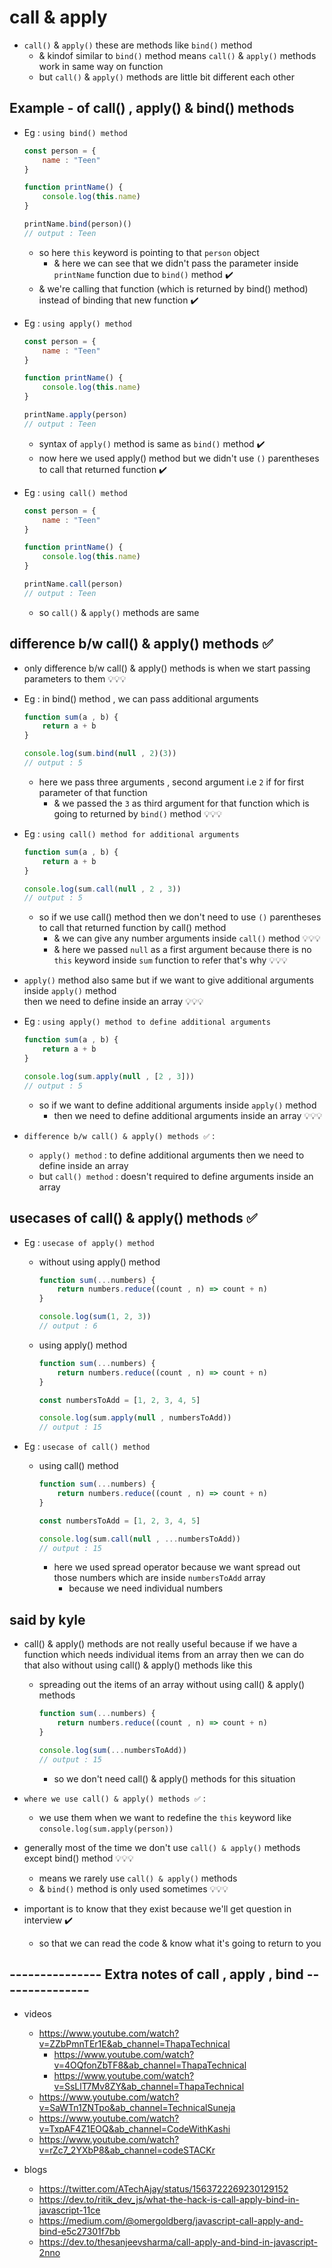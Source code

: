 # call & apply

- `call()` & `apply()` these are methods like `bind()` method 
    - & kindof similar to `bind()` method means `call()` & `apply()` methods work in same way on function
    - but `call()` & `apply()` methods are little bit different each other 

## Example - of call() , apply() & bind() methods 

- Eg : `using bind() method`
    ```js
    const person = {
        name : "Teen"
    }

    function printName() {
        console.log(this.name)
    }

    printName.bind(person)()
    // output : Teen
    ```
    - so here `this` keyword is pointing to that `person` object
        - & here we can see that we didn't pass the parameter inside `printName` function due to `bind()` method ✔️
    - & we're calling that function (which is returned by bind() method) instead of binding that new function ✔️

- Eg : `using apply() method`
    ```js
    const person = {
        name : "Teen"
    }

    function printName() {
        console.log(this.name)
    }

    printName.apply(person)
    // output : Teen
    ```

    - syntax of `apply()` method is same as `bind()` method ✔️
    - now here we used apply() method but we didn't use `()` parentheses to call that returned function ✔️ 

- Eg : `using call() method`
    ```js
    const person = {
        name : "Teen"
    }

    function printName() {
        console.log(this.name)
    }

    printName.call(person)
    // output : Teen
    ```
    - so `call()` & `apply()` methods are same 

## difference b/w call() & apply() methods ✅

- only difference b/w call() & apply() methods is when we start passing parameters to them 💡💡💡

- Eg : in bind() method , we can pass additional arguments 
    ```js
    function sum(a , b) {
        return a + b
    }

    console.log(sum.bind(null , 2)(3))
    // output : 5
    ```
    - here we pass three arguments , second argument i.e `2` if for first parameter of that function
        - & we passed the `3` as third argument for that function which is going to returned by `bind()` method 💡💡💡 

- Eg : `using call() method for additional arguments`
    ```js
    function sum(a , b) {
        return a + b
    }

    console.log(sum.call(null , 2 , 3))
    // output : 5
    ```
    - so if we use call() method then we don't need to use `()` parentheses to call that returned function by call() method 
        - & we can give any number arguments inside `call()` method 💡💡💡
        - & here we passed `null` as a first argument because there is no `this` keyword inside `sum` function to refer that's why 💡💡💡
    
- `apply()` method also same but if we want to give additional arguments inside `apply()` method <br>
    then we need to define inside an array 💡💡💡 

- Eg : `using apply() method to define additional arguments` 
    ```js
    function sum(a , b) {
        return a + b
    }

    console.log(sum.apply(null , [2 , 3]))
    // output : 5
    ```
    - so if we want to define additional arguments inside `apply()` method 
        - then we need to define additional arguments inside an array 💡💡💡

- `difference b/w call() & apply() methods ✅` : 
    - `apply() method` : to define additional arguments then we need to define inside an array
    - but `call() method` : doesn't required to define arguments inside an array 

## usecases of call() & apply() methods ✅ 

- Eg : `usecase of apply() method` 
    
    - without using apply() method
        ```js
        function sum(...numbers) {
            return numbers.reduce((count , n) => count + n)
        }

        console.log(sum(1, 2, 3))
        // output : 6
        ```

    - using apply() method
        ```js
        function sum(...numbers) {
            return numbers.reduce((count , n) => count + n)
        }

        const numbersToAdd = [1, 2, 3, 4, 5]

        console.log(sum.apply(null , numbersToAdd))
        // output : 15
        ```

- Eg : `usecase of call() method` 

    - using call() method
        ```js
        function sum(...numbers) {
            return numbers.reduce((count , n) => count + n)
        }

        const numbersToAdd = [1, 2, 3, 4, 5]

        console.log(sum.call(null , ...numbersToAdd))
        // output : 15
        ```
        - here we used spread operator because we want spread out those numbers which are inside `numbersToAdd` array
            - because we need individual numbers

## said by kyle

- call() & apply() methods are not really useful because if we have a function which needs individual items from an array then we can do <br>
    that also without using call() & apply() methods like this 
    
    - spreading out the items of an array without using call() & apply() methods
        ```js
        function sum(...numbers) {
            return numbers.reduce((count , n) => count + n)
        }

        console.log(sum(...numbersToAdd))
        // output : 15
        ```
        - so we don't need call() & apply() methods for this situation

- `where we use call() & apply() methods ✅` : 
    - we use them when we want to redefine the `this` keyword like `console.log(sum.apply(person))`

- generally most of the time we don't use `call() & apply()` methods except bind() method 💡💡💡
    - means we rarely use `call() & apply()` methods
    - & `bind()` method is only used sometimes 💡💡💡

- important is to know that they exist because we'll get question in interview ✔️
    - so that we can read the code & know what it's going to return to you 

## --------------- Extra notes of call , apply , bind ---------------

- videos
    - https://www.youtube.com/watch?v=ZZbPmnTEr1E&ab_channel=ThapaTechnical
      - https://www.youtube.com/watch?v=4OQfonZbTF8&ab_channel=ThapaTechnical
      - https://www.youtube.com/watch?v=SsLlT7Mv8ZY&ab_channel=ThapaTechnical
    - https://www.youtube.com/watch?v=SaWTn1ZNTpo&ab_channel=TechnicalSuneja
    - https://www.youtube.com/watch?v=TxpAF4Z1EOQ&ab_channel=CodeWithKashi
    - https://www.youtube.com/watch?v=rZc7_2YXbP8&ab_channel=codeSTACKr

- blogs
    - https://twitter.com/ATechAjay/status/1563722269230129152
    - https://dev.to/ritik_dev_js/what-the-hack-is-call-apply-bind-in-javascript-11ce
    - https://medium.com/@omergoldberg/javascript-call-apply-and-bind-e5c27301f7bb
    - https://dev.to/thesanjeevsharma/call-apply-and-bind-in-javascript-2nno
